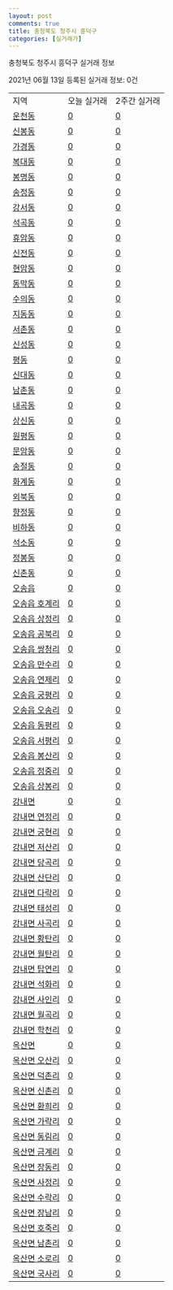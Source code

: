 ```yaml
---
layout: post
comments: true
title: 충청북도 청주시 흥덕구
categories: [실거래가]
---
```


충청북도 청주시 흥덕구 실거래 정보

2021년 06월 13일 등록된 실거래 정보: 0건


<table class="sortable">
  <tr>
    <td>지역</td>
    <td>오늘 실거래</td>
    <td>2주간 실거래</td>
  </tr>

  
  <tr class="item">
    <td><a href="4311310400.html">운천동</a></td>
    <td><a href="4311310400.html">0</a></td>
    <td><a href="4311310400.html">0</a></td>
  </tr>
    

  <tr class="item">
    <td><a href="4311310500.html">신봉동</a></td>
    <td><a href="4311310500.html">0</a></td>
    <td><a href="4311310500.html">0</a></td>
  </tr>
    

  <tr class="item">
    <td><a href="4311311300.html">가경동</a></td>
    <td><a href="4311311300.html">0</a></td>
    <td><a href="4311311300.html">0</a></td>
  </tr>
    

  <tr class="item">
    <td><a href="4311311400.html">복대동</a></td>
    <td><a href="4311311400.html">0</a></td>
    <td><a href="4311311400.html">0</a></td>
  </tr>
    

  <tr class="item">
    <td><a href="4311311500.html">봉명동</a></td>
    <td><a href="4311311500.html">0</a></td>
    <td><a href="4311311500.html">0</a></td>
  </tr>
    

  <tr class="item">
    <td><a href="4311311600.html">송정동</a></td>
    <td><a href="4311311600.html">0</a></td>
    <td><a href="4311311600.html">0</a></td>
  </tr>
    

  <tr class="item">
    <td><a href="4311311700.html">강서동</a></td>
    <td><a href="4311311700.html">0</a></td>
    <td><a href="4311311700.html">0</a></td>
  </tr>
    

  <tr class="item">
    <td><a href="4311311800.html">석곡동</a></td>
    <td><a href="4311311800.html">0</a></td>
    <td><a href="4311311800.html">0</a></td>
  </tr>
    

  <tr class="item">
    <td><a href="4311311900.html">휴암동</a></td>
    <td><a href="4311311900.html">0</a></td>
    <td><a href="4311311900.html">0</a></td>
  </tr>
    

  <tr class="item">
    <td><a href="4311312000.html">신전동</a></td>
    <td><a href="4311312000.html">0</a></td>
    <td><a href="4311312000.html">0</a></td>
  </tr>
    

  <tr class="item">
    <td><a href="4311312100.html">현암동</a></td>
    <td><a href="4311312100.html">0</a></td>
    <td><a href="4311312100.html">0</a></td>
  </tr>
    

  <tr class="item">
    <td><a href="4311312200.html">동막동</a></td>
    <td><a href="4311312200.html">0</a></td>
    <td><a href="4311312200.html">0</a></td>
  </tr>
    

  <tr class="item">
    <td><a href="4311312300.html">수의동</a></td>
    <td><a href="4311312300.html">0</a></td>
    <td><a href="4311312300.html">0</a></td>
  </tr>
    

  <tr class="item">
    <td><a href="4311312400.html">지동동</a></td>
    <td><a href="4311312400.html">0</a></td>
    <td><a href="4311312400.html">0</a></td>
  </tr>
    

  <tr class="item">
    <td><a href="4311312500.html">서촌동</a></td>
    <td><a href="4311312500.html">0</a></td>
    <td><a href="4311312500.html">0</a></td>
  </tr>
    

  <tr class="item">
    <td><a href="4311312600.html">신성동</a></td>
    <td><a href="4311312600.html">0</a></td>
    <td><a href="4311312600.html">0</a></td>
  </tr>
    

  <tr class="item">
    <td><a href="4311312700.html">평동</a></td>
    <td><a href="4311312700.html">0</a></td>
    <td><a href="4311312700.html">0</a></td>
  </tr>
    

  <tr class="item">
    <td><a href="4311312800.html">신대동</a></td>
    <td><a href="4311312800.html">0</a></td>
    <td><a href="4311312800.html">0</a></td>
  </tr>
    

  <tr class="item">
    <td><a href="4311312900.html">남촌동</a></td>
    <td><a href="4311312900.html">0</a></td>
    <td><a href="4311312900.html">0</a></td>
  </tr>
    

  <tr class="item">
    <td><a href="4311313000.html">내곡동</a></td>
    <td><a href="4311313000.html">0</a></td>
    <td><a href="4311313000.html">0</a></td>
  </tr>
    

  <tr class="item">
    <td><a href="4311313100.html">상신동</a></td>
    <td><a href="4311313100.html">0</a></td>
    <td><a href="4311313100.html">0</a></td>
  </tr>
    

  <tr class="item">
    <td><a href="4311313200.html">원평동</a></td>
    <td><a href="4311313200.html">0</a></td>
    <td><a href="4311313200.html">0</a></td>
  </tr>
    

  <tr class="item">
    <td><a href="4311313300.html">문암동</a></td>
    <td><a href="4311313300.html">0</a></td>
    <td><a href="4311313300.html">0</a></td>
  </tr>
    

  <tr class="item">
    <td><a href="4311313400.html">송절동</a></td>
    <td><a href="4311313400.html">0</a></td>
    <td><a href="4311313400.html">0</a></td>
  </tr>
    

  <tr class="item">
    <td><a href="4311313500.html">화계동</a></td>
    <td><a href="4311313500.html">0</a></td>
    <td><a href="4311313500.html">0</a></td>
  </tr>
    

  <tr class="item">
    <td><a href="4311313600.html">외북동</a></td>
    <td><a href="4311313600.html">0</a></td>
    <td><a href="4311313600.html">0</a></td>
  </tr>
    

  <tr class="item">
    <td><a href="4311313700.html">향정동</a></td>
    <td><a href="4311313700.html">0</a></td>
    <td><a href="4311313700.html">0</a></td>
  </tr>
    

  <tr class="item">
    <td><a href="4311313800.html">비하동</a></td>
    <td><a href="4311313800.html">0</a></td>
    <td><a href="4311313800.html">0</a></td>
  </tr>
    

  <tr class="item">
    <td><a href="4311313900.html">석소동</a></td>
    <td><a href="4311313900.html">0</a></td>
    <td><a href="4311313900.html">0</a></td>
  </tr>
    

  <tr class="item">
    <td><a href="4311314000.html">정봉동</a></td>
    <td><a href="4311314000.html">0</a></td>
    <td><a href="4311314000.html">0</a></td>
  </tr>
    

  <tr class="item">
    <td><a href="4311314100.html">신촌동</a></td>
    <td><a href="4311314100.html">0</a></td>
    <td><a href="4311314100.html">0</a></td>
  </tr>
    

  <tr class="item">
    <td><a href="4311325000.html">오송읍</a></td>
    <td><a href="4311325000.html">0</a></td>
    <td><a href="4311325000.html">0</a></td>
  </tr>
    

  <tr class="item">
    <td><a href="4311325021.html">오송읍 호계리</a></td>
    <td><a href="4311325021.html">0</a></td>
    <td><a href="4311325021.html">0</a></td>
  </tr>
    

  <tr class="item">
    <td><a href="4311325022.html">오송읍 상정리</a></td>
    <td><a href="4311325022.html">0</a></td>
    <td><a href="4311325022.html">0</a></td>
  </tr>
    

  <tr class="item">
    <td><a href="4311325023.html">오송읍 공북리</a></td>
    <td><a href="4311325023.html">0</a></td>
    <td><a href="4311325023.html">0</a></td>
  </tr>
    

  <tr class="item">
    <td><a href="4311325024.html">오송읍 쌍청리</a></td>
    <td><a href="4311325024.html">0</a></td>
    <td><a href="4311325024.html">0</a></td>
  </tr>
    

  <tr class="item">
    <td><a href="4311325025.html">오송읍 만수리</a></td>
    <td><a href="4311325025.html">0</a></td>
    <td><a href="4311325025.html">0</a></td>
  </tr>
    

  <tr class="item">
    <td><a href="4311325026.html">오송읍 연제리</a></td>
    <td><a href="4311325026.html">0</a></td>
    <td><a href="4311325026.html">0</a></td>
  </tr>
    

  <tr class="item">
    <td><a href="4311325027.html">오송읍 궁평리</a></td>
    <td><a href="4311325027.html">0</a></td>
    <td><a href="4311325027.html">0</a></td>
  </tr>
    

  <tr class="item">
    <td><a href="4311325028.html">오송읍 오송리</a></td>
    <td><a href="4311325028.html">0</a></td>
    <td><a href="4311325028.html">0</a></td>
  </tr>
    

  <tr class="item">
    <td><a href="4311325029.html">오송읍 동평리</a></td>
    <td><a href="4311325029.html">0</a></td>
    <td><a href="4311325029.html">0</a></td>
  </tr>
    

  <tr class="item">
    <td><a href="4311325030.html">오송읍 서평리</a></td>
    <td><a href="4311325030.html">0</a></td>
    <td><a href="4311325030.html">0</a></td>
  </tr>
    

  <tr class="item">
    <td><a href="4311325031.html">오송읍 봉산리</a></td>
    <td><a href="4311325031.html">0</a></td>
    <td><a href="4311325031.html">0</a></td>
  </tr>
    

  <tr class="item">
    <td><a href="4311325032.html">오송읍 정중리</a></td>
    <td><a href="4311325032.html">0</a></td>
    <td><a href="4311325032.html">0</a></td>
  </tr>
    

  <tr class="item">
    <td><a href="4311325033.html">오송읍 상봉리</a></td>
    <td><a href="4311325033.html">0</a></td>
    <td><a href="4311325033.html">0</a></td>
  </tr>
    

  <tr class="item">
    <td><a href="4311331000.html">강내면</a></td>
    <td><a href="4311331000.html">0</a></td>
    <td><a href="4311331000.html">0</a></td>
  </tr>
    

  <tr class="item">
    <td><a href="4311331021.html">강내면 연정리</a></td>
    <td><a href="4311331021.html">0</a></td>
    <td><a href="4311331021.html">0</a></td>
  </tr>
    

  <tr class="item">
    <td><a href="4311331022.html">강내면 궁현리</a></td>
    <td><a href="4311331022.html">0</a></td>
    <td><a href="4311331022.html">0</a></td>
  </tr>
    

  <tr class="item">
    <td><a href="4311331023.html">강내면 저산리</a></td>
    <td><a href="4311331023.html">0</a></td>
    <td><a href="4311331023.html">0</a></td>
  </tr>
    

  <tr class="item">
    <td><a href="4311331024.html">강내면 당곡리</a></td>
    <td><a href="4311331024.html">0</a></td>
    <td><a href="4311331024.html">0</a></td>
  </tr>
    

  <tr class="item">
    <td><a href="4311331025.html">강내면 산단리</a></td>
    <td><a href="4311331025.html">0</a></td>
    <td><a href="4311331025.html">0</a></td>
  </tr>
    

  <tr class="item">
    <td><a href="4311331026.html">강내면 다락리</a></td>
    <td><a href="4311331026.html">0</a></td>
    <td><a href="4311331026.html">0</a></td>
  </tr>
    

  <tr class="item">
    <td><a href="4311331027.html">강내면 태성리</a></td>
    <td><a href="4311331027.html">0</a></td>
    <td><a href="4311331027.html">0</a></td>
  </tr>
    

  <tr class="item">
    <td><a href="4311331028.html">강내면 사곡리</a></td>
    <td><a href="4311331028.html">0</a></td>
    <td><a href="4311331028.html">0</a></td>
  </tr>
    

  <tr class="item">
    <td><a href="4311331029.html">강내면 황탄리</a></td>
    <td><a href="4311331029.html">0</a></td>
    <td><a href="4311331029.html">0</a></td>
  </tr>
    

  <tr class="item">
    <td><a href="4311331030.html">강내면 월탄리</a></td>
    <td><a href="4311331030.html">0</a></td>
    <td><a href="4311331030.html">0</a></td>
  </tr>
    

  <tr class="item">
    <td><a href="4311331031.html">강내면 탑연리</a></td>
    <td><a href="4311331031.html">0</a></td>
    <td><a href="4311331031.html">0</a></td>
  </tr>
    

  <tr class="item">
    <td><a href="4311331032.html">강내면 석화리</a></td>
    <td><a href="4311331032.html">0</a></td>
    <td><a href="4311331032.html">0</a></td>
  </tr>
    

  <tr class="item">
    <td><a href="4311331033.html">강내면 사인리</a></td>
    <td><a href="4311331033.html">0</a></td>
    <td><a href="4311331033.html">0</a></td>
  </tr>
    

  <tr class="item">
    <td><a href="4311331034.html">강내면 월곡리</a></td>
    <td><a href="4311331034.html">0</a></td>
    <td><a href="4311331034.html">0</a></td>
  </tr>
    

  <tr class="item">
    <td><a href="4311331035.html">강내면 학천리</a></td>
    <td><a href="4311331035.html">0</a></td>
    <td><a href="4311331035.html">0</a></td>
  </tr>
    

  <tr class="item">
    <td><a href="4311332000.html">옥산면</a></td>
    <td><a href="4311332000.html">0</a></td>
    <td><a href="4311332000.html">0</a></td>
  </tr>
    

  <tr class="item">
    <td><a href="4311332021.html">옥산면 오산리</a></td>
    <td><a href="4311332021.html">0</a></td>
    <td><a href="4311332021.html">0</a></td>
  </tr>
    

  <tr class="item">
    <td><a href="4311332022.html">옥산면 덕촌리</a></td>
    <td><a href="4311332022.html">0</a></td>
    <td><a href="4311332022.html">0</a></td>
  </tr>
    

  <tr class="item">
    <td><a href="4311332023.html">옥산면 신촌리</a></td>
    <td><a href="4311332023.html">0</a></td>
    <td><a href="4311332023.html">0</a></td>
  </tr>
    

  <tr class="item">
    <td><a href="4311332024.html">옥산면 환희리</a></td>
    <td><a href="4311332024.html">0</a></td>
    <td><a href="4311332024.html">0</a></td>
  </tr>
    

  <tr class="item">
    <td><a href="4311332025.html">옥산면 가락리</a></td>
    <td><a href="4311332025.html">0</a></td>
    <td><a href="4311332025.html">0</a></td>
  </tr>
    

  <tr class="item">
    <td><a href="4311332026.html">옥산면 동림리</a></td>
    <td><a href="4311332026.html">0</a></td>
    <td><a href="4311332026.html">0</a></td>
  </tr>
    

  <tr class="item">
    <td><a href="4311332027.html">옥산면 금계리</a></td>
    <td><a href="4311332027.html">0</a></td>
    <td><a href="4311332027.html">0</a></td>
  </tr>
    

  <tr class="item">
    <td><a href="4311332028.html">옥산면 장동리</a></td>
    <td><a href="4311332028.html">0</a></td>
    <td><a href="4311332028.html">0</a></td>
  </tr>
    

  <tr class="item">
    <td><a href="4311332029.html">옥산면 사정리</a></td>
    <td><a href="4311332029.html">0</a></td>
    <td><a href="4311332029.html">0</a></td>
  </tr>
    

  <tr class="item">
    <td><a href="4311332030.html">옥산면 수락리</a></td>
    <td><a href="4311332030.html">0</a></td>
    <td><a href="4311332030.html">0</a></td>
  </tr>
    

  <tr class="item">
    <td><a href="4311332031.html">옥산면 장남리</a></td>
    <td><a href="4311332031.html">0</a></td>
    <td><a href="4311332031.html">0</a></td>
  </tr>
    

  <tr class="item">
    <td><a href="4311332032.html">옥산면 호죽리</a></td>
    <td><a href="4311332032.html">0</a></td>
    <td><a href="4311332032.html">0</a></td>
  </tr>
    

  <tr class="item">
    <td><a href="4311332033.html">옥산면 남촌리</a></td>
    <td><a href="4311332033.html">0</a></td>
    <td><a href="4311332033.html">0</a></td>
  </tr>
    

  <tr class="item">
    <td><a href="4311332034.html">옥산면 소로리</a></td>
    <td><a href="4311332034.html">0</a></td>
    <td><a href="4311332034.html">0</a></td>
  </tr>
    

  <tr class="item">
    <td><a href="4311332035.html">옥산면 국사리</a></td>
    <td><a href="4311332035.html">0</a></td>
    <td><a href="4311332035.html">0</a></td>
  </tr>
    


</table>
    